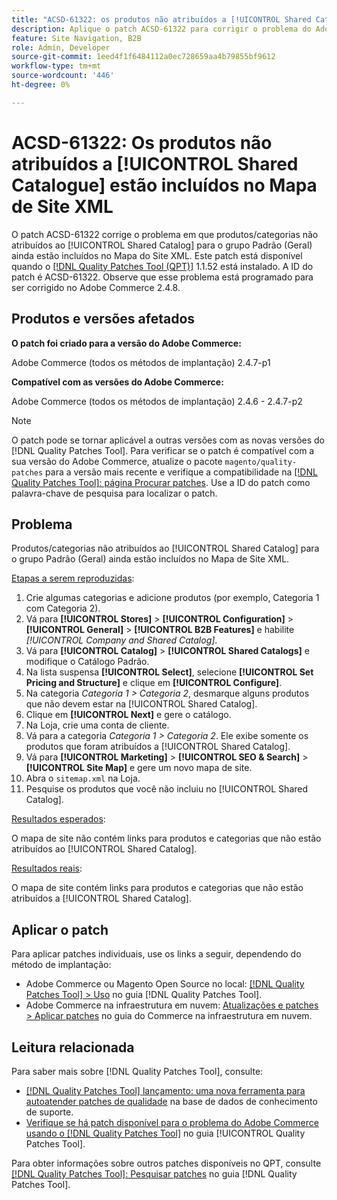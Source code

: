 ```yaml
---
title: "ACSD-61322: os produtos não atribuídos a [!UICONTROL Shared Catalogue] estão incluídos no Mapa de Site XML"
description: Aplique o patch ACSD-61322 para corrigir o problema do Adobe Commerce em que produtos/categorias não atribuídos ao [!UICONTROL Shared Catalog] para o grupo Padrão (Geral) ainda estão incluídos no Mapa do Site XML.
feature: Site Navigation, B2B
role: Admin, Developer
source-git-commit: 1eed4f1f6484112a0ec728659aa4b79855bf9612
workflow-type: tm+mt
source-wordcount: '446'
ht-degree: 0%

---
```


# ACSD-61322: Os produtos não atribuídos a [!UICONTROL Shared Catalogue] estão incluídos no Mapa de Site XML

O patch ACSD-61322 corrige o problema em que produtos/categorias não atribuídos ao [!UICONTROL Shared Catalog] para o grupo Padrão (Geral) ainda estão incluídos no Mapa do Site XML. Este patch está disponível quando o [[!DNL Quality Patches Tool (QPT)]](https://experienceleague.adobe.com/en/docs/commerce-knowledge-base/kb/announcements/commerce-announcements/magento-quality-patches-released-new-tool-to-self-serve-quality-patches) 1.1.52 está instalado. A ID do patch é ACSD-61322. Observe que esse problema está programado para ser corrigido no Adobe Commerce 2.4.8.

## Produtos e versões afetados

**O patch foi criado para a versão do Adobe Commerce:**

Adobe Commerce (todos os métodos de implantação) 2.4.7-p1

**Compatível com as versões do Adobe Commerce:**

Adobe Commerce (todos os métodos de implantação) 2.4.6 - 2.4.7-p2

>[!NOTE]
>
>O patch pode se tornar aplicável a outras versões com as novas versões do [!DNL Quality Patches Tool]. Para verificar se o patch é compatível com a sua versão do Adobe Commerce, atualize o pacote `magento/quality-patches` para a versão mais recente e verifique a compatibilidade na [[!DNL Quality Patches Tool]: página Procurar patches](https://experienceleague.adobe.com/tools/commerce-quality-patches/index.html). Use a ID do patch como palavra-chave de pesquisa para localizar o patch.

## Problema

Produtos/categorias não atribuídos ao [!UICONTROL Shared Catalog] para o grupo Padrão (Geral) ainda estão incluídos no Mapa de Site XML.

<u>Etapas a serem reproduzidas</u>:

1. Crie algumas categorias e adicione produtos (por exemplo, Categoria 1 com Categoria 2).
1. Vá para **[!UICONTROL Stores]** > **[!UICONTROL Configuration]** > **[!UICONTROL General]** > **[!UICONTROL B2B Features]** e habilite *[!UICONTROL Company and Shared Catalog]*.
1. Vá para **[!UICONTROL Catalog]** > **[!UICONTROL Shared Catalogs]** e modifique o Catálogo Padrão.
1. Na lista suspensa **[!UICONTROL Select]**, selecione **[!UICONTROL Set Pricing and Structure]** e clique em **[!UICONTROL Configure]**.
1. Na categoria *Categoria 1 > Categoria 2*, desmarque alguns produtos que não devem estar na [!UICONTROL Shared Catalog].
1. Clique em **[!UICONTROL Next]** e gere o catálogo.
1. Na Loja, crie uma conta de cliente.
1. Vá para a categoria *Categoria 1 > Categoria 2*. Ele exibe somente os produtos que foram atribuídos a [!UICONTROL Shared Catalog].
1. Vá para **[!UICONTROL Marketing]** > **[!UICONTROL SEO & Search]** > **[!UICONTROL Site Map]** e gere um novo mapa de site.
1. Abra o `sitemap.xml` na Loja.
1. Pesquise os produtos que você não incluiu no [!UICONTROL Shared Catalog].

<u>Resultados esperados</u>:

O mapa de site não contém links para produtos e categorias que não estão atribuídos ao [!UICONTROL Shared Catalog].

<u>Resultados reais</u>:

O mapa de site contém links para produtos e categorias que não estão atribuídos a [!UICONTROL Shared Catalog].

## Aplicar o patch

Para aplicar patches individuais, use os links a seguir, dependendo do método de implantação:

* Adobe Commerce ou Magento Open Source no local: [[!DNL Quality Patches Tool] > Uso](/help/tools/quality-patches-tool/usage.md) no guia [!DNL Quality Patches Tool].
* Adobe Commerce na infraestrutura em nuvem: [Atualizações e patches > Aplicar patches](https://experienceleague.adobe.com/docs/commerce-cloud-service/user-guide/develop/upgrade/apply-patches.html) no guia do Commerce na infraestrutura em nuvem.

## Leitura relacionada

Para saber mais sobre [!DNL Quality Patches Tool], consulte:

* [[!DNL Quality Patches Tool] lançamento: uma nova ferramenta para autoatender patches de qualidade](https://experienceleague.adobe.com/en/docs/commerce-knowledge-base/kb/announcements/commerce-announcements/magento-quality-patches-released-new-tool-to-self-serve-quality-patches) na base de dados de conhecimento de suporte.
* [Verifique se há patch disponível para o problema do Adobe Commerce usando o  [!DNL Quality Patches Tool]](/help/tools/quality-patches-tool/patches-available-in-qpt/check-patch-for-magento-issue-with-magento-quality-patches.md) no guia [!UICONTROL Quality Patches Tool].


Para obter informações sobre outros patches disponíveis no QPT, consulte [[!DNL Quality Patches Tool]: Pesquisar patches](https://experienceleague.adobe.com/tools/commerce-quality-patches/index.html) no guia [!DNL Quality Patches Tool].
